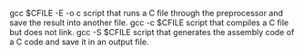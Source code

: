 gcc $CFILE -E -o c   script that runs a C file through the preprocessor and save the result into another file.
gcc -c $CFILE   script that compiles a C file but does not link.
gcc -S $CFILE  script that generates the assembly code of a C code and save it in an output file.
